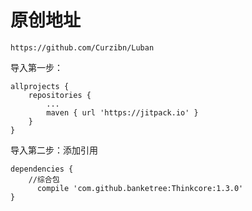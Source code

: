 # 原创地址
	https://github.com/Curzibn/Luban


导入第一步：

	allprojects {
		repositories {
			...
			maven { url 'https://jitpack.io' }
		}
	}
	
导入第二步：添加引用

	dependencies {
		//综合包
	      compile 'com.github.banketree:Thinkcore:1.3.0'
	}